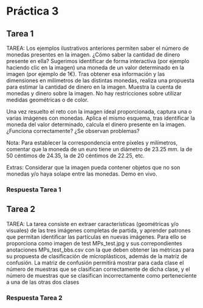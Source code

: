 # Práctica 3
## Tarea 1
TAREA: Los ejemplos ilustrativos anteriores permiten saber el número de monedas presentes en la imagen. ¿Cómo saber la cantidad de dinero presente en ella? Sugerimos identificar de forma interactiva (por ejemplo haciendo clic en la imagen) una moneda de un valor determinado en la imagen (por ejemplo de 1€). Tras obtener esa información y las dimensiones en milímetros de las distintas monedas, realiza una propuesta para estimar la cantidad de dinero en la imagen. Muestra la cuenta de monedas y dinero sobre la imagen. No hay restricciones sobre utilizar medidas geométricas o de color.

Una vez resuelto el reto con la imagen ideal proporcionada, captura una o varias imágenes con monedas. Aplica el mismo esquema, tras identificar la moneda del valor determinado, calcula el dinero presente en la imagen. ¿Funciona correctamente? ¿Se observan problemas?

Nota: Para establecer la correspondencia entre píxeles y milímetros, comentar que la moneda de un euro tiene un diámetro de 23.25 mm. la de 50 céntimos de 24.35, la de 20 céntimos de 22.25, etc.

Extras: Considerar que la imagen pueda contener objetos que no son monedas y/o haya solape entre las monedas. Demo en vivo.

### Respuesta Tarea 1

## Tarea 2
TAREA: La tarea consiste en extraer características (geométricas y/o visuales) de las tres imágenes completas de partida, y aprender patrones que permitan identificar las partículas en nuevas imágenes. Para ello se proporciona como imagen de test MPs_test.jpg y sus correpondientes anotaciones MPs_test_bbs.csv con la que deben obtener las métricas para su propuesta de clasificación de microplásticos, además de la matriz de confusión. La matriz de confusión permitirá mostrar para cada clase el número de muestras que se clasifican correctamente de dicha clase, y el número de muestras que se clasifican incorrectamente como perteneciente a una de las otras dos clases

### Respuesta Tarea 2

